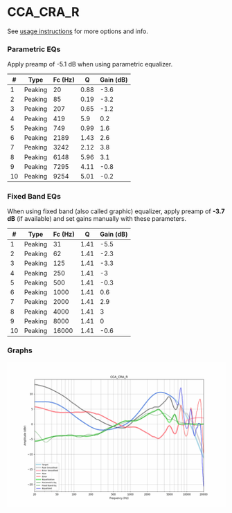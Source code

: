 # CCA_CRA_R
See [usage instructions](https://github.com/jaakkopasanen/AutoEq#usage) for more options and info.

### Parametric EQs
Apply preamp of -5.1 dB when using parametric equalizer.

|   # | Type    |   Fc (Hz) |    Q |   Gain (dB) |
|-----|---------|-----------|------|-------------|
|   1 | Peaking |        20 | 0.88 |        -3.6 |
|   2 | Peaking |        85 | 0.19 |        -3.2 |
|   3 | Peaking |       207 | 0.65 |        -1.2 |
|   4 | Peaking |       419 | 5.9  |         0.2 |
|   5 | Peaking |       749 | 0.99 |         1.6 |
|   6 | Peaking |      2189 | 1.43 |         2.6 |
|   7 | Peaking |      3242 | 2.12 |         3.8 |
|   8 | Peaking |      6148 | 5.96 |         3.1 |
|   9 | Peaking |      7295 | 4.11 |        -0.8 |
|  10 | Peaking |      9254 | 5.01 |        -0.2 |

### Fixed Band EQs
When using fixed band (also called graphic) equalizer, apply preamp of **-3.7 dB** (if available) and set gains manually with these parameters.

|   # | Type    |   Fc (Hz) |    Q |   Gain (dB) |
|-----|---------|-----------|------|-------------|
|   1 | Peaking |        31 | 1.41 |        -5.5 |
|   2 | Peaking |        62 | 1.41 |        -2.3 |
|   3 | Peaking |       125 | 1.41 |        -3.3 |
|   4 | Peaking |       250 | 1.41 |        -3   |
|   5 | Peaking |       500 | 1.41 |        -0.3 |
|   6 | Peaking |      1000 | 1.41 |         0.6 |
|   7 | Peaking |      2000 | 1.41 |         2.9 |
|   8 | Peaking |      4000 | 1.41 |         3   |
|   9 | Peaking |      8000 | 1.41 |         0   |
|  10 | Peaking |     16000 | 1.41 |        -0.6 |

### Graphs
![](./CCA_CRA_R.png)
